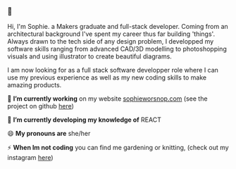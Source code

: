 ### 👋

Hi, I'm Sophie. a Makers graduate and full-stack developer. Coming from an architectural background I've spent my career thus far building 'things'. Always drawn to the tech side of any design problem, I developped my software skills ranging from advanced CAD/3D modelling to photoshopping visuals and using illustrator to create beautiful diagrams. 

I am now looking for as a full stack software developper role where I can use my previous experience as well as my new coding skills to make amazing products. 

 🔭  **I’m currently working** on my website [sophieworsnop.com](https://sophieworsnop.com) (see the project on github [here](www.github.com/sophiewo))

 🌱  **I’m currently developing my knowledge of** REACT

 😄  **My pronouns are**  she/her

 ⚡ **When Im not coding** you can find me gardening or knitting, (check out my instagram [here](https://www.instagram.com/sophieknits_/))


